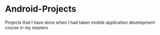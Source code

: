 # Android-Projects
Projects that I have done when I had taken mobile application development course in my masters

